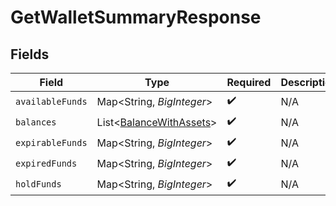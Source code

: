 # GetWalletSummaryResponse


## Fields

| Field                                                               | Type                                                                | Required                                                            | Description                                                         |
| ------------------------------------------------------------------- | ------------------------------------------------------------------- | ------------------------------------------------------------------- | ------------------------------------------------------------------- |
| `availableFunds`                                                    | Map<String, *BigInteger*>                                           | :heavy_check_mark:                                                  | N/A                                                                 |
| `balances`                                                          | List<[BalanceWithAssets](../../models/shared/BalanceWithAssets.md)> | :heavy_check_mark:                                                  | N/A                                                                 |
| `expirableFunds`                                                    | Map<String, *BigInteger*>                                           | :heavy_check_mark:                                                  | N/A                                                                 |
| `expiredFunds`                                                      | Map<String, *BigInteger*>                                           | :heavy_check_mark:                                                  | N/A                                                                 |
| `holdFunds`                                                         | Map<String, *BigInteger*>                                           | :heavy_check_mark:                                                  | N/A                                                                 |